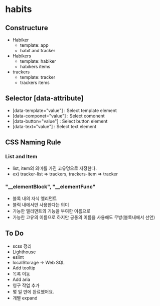 # habits

## Constructure
- Habiker 
    - template: app
    - habit and tracker
- Habikers 
    - template: habiker
    - habikers items
- trackers 
    - template: tracker
    - trackers items


## Selector [data-attribute]
- [data-template="value"] : Select template element
- [data-componet="value"] : Select comonent
- [data-button="value"] : Select button element 
- [data-text="value"] : Select text element 



## CSS Naming Rule

### List and Item
- list, item의 의미를 가진 고유명으로 지정한다.
- ex) tracker-list => trackers, trackers-item => tracker

### "__elementBlock", "__elementFunc"
- 블록 내의 자식 엘리먼트
- 블럭 내에서만 사용한다는 의미
- 가능한 엘리먼트의 기능을 부여한 이름으로 
- 가능한 고유의 이름으로 하지만 공통의 이름을 사용해도 무방(블록내에서 선언)

## To Do
- scss 정리
- Lighthouse
- eslint
- localStorage -> Web SQL
- Add tooltip
- 목록 이동
- Add aria
- 영구 작업 추가
- 몇 일 만에 완료했어요.
- 개별 expand



